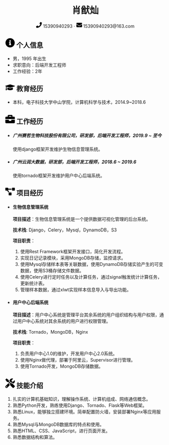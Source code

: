  <center>
     <h1>肖猷灿</h1>
     <div>
         <span>
             <img src="assets/phone-solid.svg" width="18px">
             15390940293
         </span>
         ·
         <span>
             <img src="assets/envelope-solid.svg" width="18px">
             15390940293@163.com
         </span>
     </div>
 </center>

 ## <img src="assets/info-circle-solid.svg" width="30px"> 个人信息

 - 男，1995 年出生
 - 求职意向：后端开发工程师
 - 工作经验：2年

## <img src="assets/graduation-cap-solid.svg" width="30px"> 教育经历

- 本科，电子科技大学中山学院，计算机科学与技术，2014.9~2018.6

## <img src="assets/briefcase-solid.svg" width="30px"> 工作经历

- ##### 广州赛哲生物科技股份有限公司，研发部，后端开发工程师，2019.9 ~ 至今

   使用django框架开发维护生物信息管理系统。

- ##### 广州云润大数据，研发部，后端开发工程师，2018.6 ~ 2019.6

   使用tornado框架开发维护用户中心后端系统。

## <img src="assets/project-diagram-solid.svg" width="30px"> 项目经历

- #### 生物信息管理系统

  **项目描述**：生物信息管理系统是一个提供数据可视化管理的后台系统。

  **技术栈**:  Django，Celery，Mysql，DynamoDB，S3

  **项目职责**：

  1. 使用Rest Framework框架开发接口，简化开发流程。
  2. 实现日记记录模块，采用MongoDB存储，监控请求。
  3. 使用Mysql存储样本表等关联数据，使用DynamoDB存储实验产生的可变数据，使用S3桶存储文件数据。
  4. 使用Celery进行定时任务以及计算任务，通过signal触发统计计算任务，更新统计表。
  5. 管理样本数据，通过xlwt实现样本信息导入与导出功能。

- #### 用户中心后端系统

    **项目描述**：用户中心系统是管理平台其余系统的用户组织结构与用户权限，通过用户中心系统对其余系统的用户进行权限管理。

    **技术栈**:  Tornado，MongoDB，Nginx

    **项目职责**：

    1. 负责用户中心1.0的维护，开发用户中心2.0系统。
    2. 使用Nginx做代理，部署于阿里云，Supervisor进行管理。
    3. 使用Tornado开发，MongoDB存储数据。

## <img src="assets/tools-solid.svg" width="30px"> 技能介绍

1. 扎实的计算机基础知识，理解操作系统、计算机组成、网络通信概念。
2. 熟悉Python开发，熟练使用Django、Tornado、Flask等Web框架。
3. 熟悉Linux，能够独立搭建环境。简单配置防火墙，安装部署Nginx等应用服务。
4. 熟悉Mysql与MongoDB数据库的特点和使用。
5. 熟悉HTML、CSS、JavaScript，进行页面开发。
6. 熟悉数据结构和算法。
